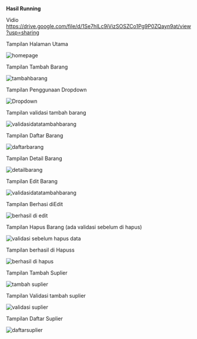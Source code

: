 **Hasil Running**

Vidio
https://drive.google.com/file/d/1Se7hILc9iVizSOSZCo1Pg9P0ZQayn9at/view?usp=sharing

Tampilan Halaman Utama

![homepage](https://github.com/user-attachments/assets/cced2ef1-cc60-4038-997d-77c5b4476758)




Tampilan Tambah Barang

![tambahbarang](https://github.com/user-attachments/assets/66b6bc45-bd5b-4fa5-9c06-c40d87bc828f)




Tampilan Penggunaan Dropdown

![Dropdown](https://github.com/user-attachments/assets/da57be37-66d5-44a6-a784-7acee017fa49)




Tampilan validasi tambah barang

![validasidatatambahbarang](https://github.com/user-attachments/assets/bd091a2f-f3a9-48af-9712-1c2ce7b0755e)




Tampilan Daftar Barang

![daftarbarang](https://github.com/user-attachments/assets/107339df-5517-4029-a50d-f0f008edbd9c)




Tampilan Detail Barang

![detailbarang](https://github.com/user-attachments/assets/b5778f2b-236d-4bb7-aea1-249930fb6464)




Tampilan Edit Barang

![validasidatatambahbarang](https://github.com/user-attachments/assets/b658b394-5809-4bb3-8002-6d2d5a338d81)




Tampilan Berhasi diEdit

![berhasil di edit](https://github.com/user-attachments/assets/ef791aef-c2ce-4e5e-b2eb-8699588b97d8)




Tampilan Hapus Barang (ada validasi sebelum di hapus)

![validasi sebelum hapus data](https://github.com/user-attachments/assets/5b31c7bb-e351-461d-b34a-5ed2f5bac695)




Tampilan berhasil di Hapuss

![berhasil di hapus](https://github.com/user-attachments/assets/f473ba4a-faf3-4736-b2a6-d67ae971aaee)




Tampilan Tambah Suplier

![tambah suplier](https://github.com/user-attachments/assets/c1b9fb2c-4b72-4fa4-8177-5644fb666666)




Tampilan Validasi tambah suplier

![validasi suplier](https://github.com/user-attachments/assets/f7fd723a-ccf4-438d-ade5-465a7f225c9f)




Tampilan Daftar Suplier

![daftarsuplier](https://github.com/user-attachments/assets/e8ddff1c-ac1e-476f-8d20-08c062be30e5)










